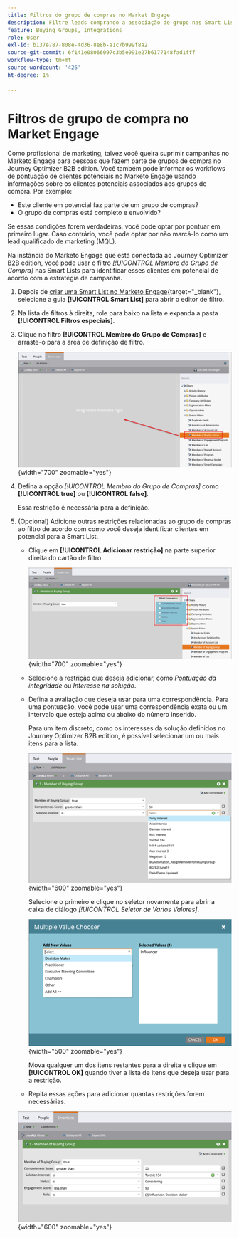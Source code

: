 ```yaml
---
title: Filtros do grupo de compras no Market Engage
description: Filtre leads comprando a associação de grupo nas Smart Lists da Marketo Engage para otimizar campanhas e a pontuação de leads com o Journey Optimizer B2B edition.
feature: Buying Groups, Integrations
role: User
exl-id: b137e787-808e-4d36-8e8b-a1c7b999f8a2
source-git-commit: 6f141e08066097c3b5e991e27b6177148fad1fff
workflow-type: tm+mt
source-wordcount: '426'
ht-degree: 1%

---
```


# Filtros de grupo de compra no Market Engage

Como profissional de marketing, talvez você queira suprimir campanhas no Marketo Engage para pessoas que fazem parte de grupos de compra no Journey Optimizer B2B edition. Você também pode informar os workflows de pontuação de clientes potenciais no Marketo Engage usando informações sobre os clientes potenciais associados aos grupos de compra. Por exemplo:

* Este cliente em potencial faz parte de um grupo de compras?
* O grupo de compras está completo e envolvido?

Se essas condições forem verdadeiras, você pode optar por pontuar em primeiro lugar. Caso contrário, você pode optar por não marcá-lo como um lead qualificado de marketing (MQL).

Na instância do Marketo Engage que está conectada ao Journey Optimizer B2B edition, você pode usar o filtro _[!UICONTROL Membro do Grupo de Compra]_ nas Smart Lists para identificar esses clientes em potencial de acordo com a estratégia de campanha.

1. Depois de [criar uma Smart List no Marketo Engage](https://experienceleague.adobe.com/en/docs/marketo/using/product-docs/core-marketo-concepts/smart-lists-and-static-lists/creating-a-smart-list/create-a-smart-list){target="_blank"}, selecione a guia **[!UICONTROL Smart List]** para abrir o editor de filtro.

1. Na lista de filtros à direita, role para baixo na lista e expanda a pasta **[!UICONTROL Filtros especiais]**.

1. Clique no filtro **[!UICONTROL Membro do Grupo de Compras]** e arraste-o para a área de definição de filtro.

   ![Adicionar o filtro Membro do Grupo Comprador à Smart List](./assets/me-member-of-buying-group-filter-add.png){width="700" zoomable="yes"}

1. Defina a opção _[!UICONTROL Membro do Grupo de Compras]_ como **[!UICONTROL true]** ou **[!UICONTROL false]**.

   Essa restrição é necessária para a definição.

1. (Opcional) Adicione outras restrições relacionadas ao grupo de compras ao filtro de acordo com como você deseja identificar clientes em potencial para a Smart List.

   * Clique em **[!UICONTROL Adicionar restrição]** na parte superior direita do cartão de filtro.

     ![Selecionar outra restrição](./assets/me-member-of-buying-group-filter-add-constraint.png){width="700" zoomable="yes"}

   * Selecione a restrição que deseja adicionar, como _Pontuação da integridade_ ou _Interesse na solução_.

   * Defina a avaliação que deseja usar para uma correspondência. Para uma pontuação, você pode usar uma correspondência exata ou um intervalo que esteja acima ou abaixo do número inserido.

     Para um item discreto, como os interesses da solução definidos no Journey Optimizer B2B edition, é possível selecionar um ou mais itens para a lista.

     ![Selecione um valor para a restrição da lista](./assets/me-member-of-buying-group-filter-constraint-list.png){width="600" zoomable="yes"}

     Selecione o primeiro e clique no seletor novamente para abrir a caixa de diálogo _[!UICONTROL Seletor de Vários Valores]_.

     ![Selecionar vários valores para a restrição](./assets/me-member-of-buying-group-filter-constraint-multiple-value.png){width="500" zoomable="yes"}

     Mova qualquer um dos itens restantes para a direita e clique em **[!UICONTROL OK]** quando tiver a lista de itens que deseja usar para a restrição.

   * Repita essas ações para adicionar quantas restrições forem necessárias.

   ![Membro do Filtro de Grupo de Compra com várias restrições](./assets/me-member-of-buying-group-filter-constraints-complete.png){width="600" zoomable="yes"}
